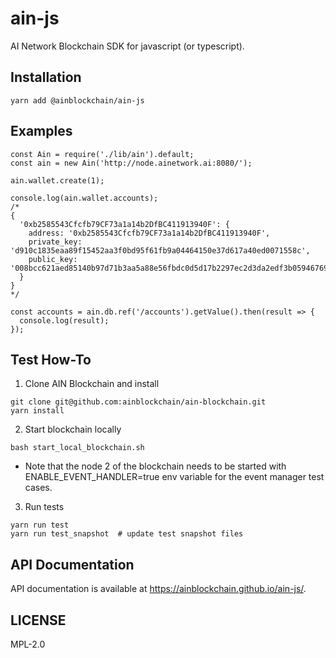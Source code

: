 # ain-js

AI Network Blockchain SDK for javascript (or typescript).


## Installation
```
yarn add @ainblockchain/ain-js
```


## Examples
```
const Ain = require('./lib/ain').default;
const ain = new Ain('http://node.ainetwork.ai:8080/');

ain.wallet.create(1);

console.log(ain.wallet.accounts);
/*
{
  '0xb2585543Cfcfb79CF73a1a14b2DfBC411913940F': {
    address: '0xb2585543Cfcfb79CF73a1a14b2DfBC411913940F',
    private_key: 'd910c1835eaa89f15452aa3f0bd95f61fb9a04464150e37d617a40ed0071558c',
    public_key: '008bcc621aed85140b97d71b3aa5a88e56fbdc0d5d17b2297ec2d3da2edf3b0594676981ebf16ec3490ddb8f3ba4d4aaf77d5055256f1c044474a7aa22704f60'
  }
}
*/

const accounts = ain.db.ref('/accounts').getValue().then(result => {
  console.log(result);
});
```

## Test How-To
1. Clone AIN Blockchain and install
```
git clone git@github.com:ainblockchain/ain-blockchain.git
yarn install
```

2. Start blockchain locally
```
bash start_local_blockchain.sh
```
   * Note that the node 2 of the blockchain needs to be started with ENABLE_EVENT_HANDLER=true env variable for the event manager test cases.

3. Run tests
```
yarn run test
yarn run test_snapshot  # update test snapshot files
```


## API Documentation

API documentation is available at https://ainblockchain.github.io/ain-js/.

## LICENSE

MPL-2.0
